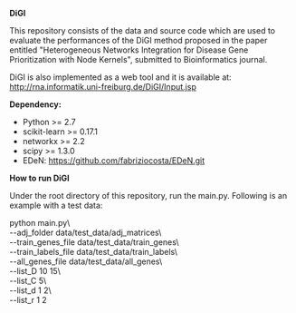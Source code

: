 **DiGI**

This repository consists of the data and source code which are used to evaluate the performances of the DiGI method proposed in the paper entitled "Heterogeneous Networks Integration for Disease Gene Prioritization with Node Kernels", submitted to Bioinformatics journal. 

DiGI is also implemented as a web tool and it is available at: http://rna.informatik.uni-freiburg.de/DiGI/Input.jsp

**Dependency:**
- Python >= 2.7
- scikit-learn >= 0.17.1
- networkx >= 2.2
- scipy >= 1.3.0
- EDeN: https://github.com/fabriziocosta/EDeN.git

**How to run DiGI**

Under the root directory of this repository, run the main.py. Following is an example with a test data:

python main.py\  
--adj_folder data/test_data/adj_matrices\  
--train_genes_file data/test_data/train_genes\  
--train_labels_file data/test_data/train_labels\  
--all_genes_file data/test_data/all_genes\  
--list_D 10 15\  
--list_C 5\  
--list_d 1 2\  
--list_r 1 2


